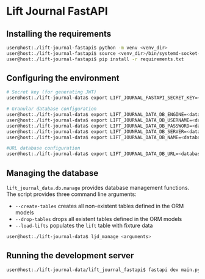 # Lift Journal FastAPI

## Installing the requirements

```bash
user@host:./lift-journal-fastapi$ python -m venv <venv_dir>
user@host:./lift-journal-fastapi$ source <venv_dir>/bin/systemd-socket-activate
user@host:./lift-journal-fastapi$ pip install -r requirements.txt
```

## Configuring the environment

```bash
# Secret key (for generating JWT)
user@host:./lift-journal-data$ export LIFT_JOURNAL_FASTAPI_SECRET_KEY=<secret_key>

# Granular database configuration
user@host:./lift-journal-data$ export LIFT_JOURNAL_DATA_DB_ENGINE=<database engine>
user@host:./lift-journal-data$ export LIFT_JOURNAL_DATA_DB_USERNAME=<database username>
user@host:./lift-journal-data$ export LIFT_JOURNAL_DATA_DB_PASSWORD=<database password>
user@host:./lift-journal-data$ export LIFT_JOUNRAL_DATA_DB_SERVER=<database server>
user@host:./lift-journal-data$ export LIFT_JOURNAL_DATA_DB_NAME=<database name>

#URL database configuration
user@host:./lift-journal-data$ export LIFT_JOURNAL_DATA_DB_URL=<database url>
```

## Managing the database

`lift_journal_data.db.manage` provides database management functions. The script provides three command line arguments:

* `--create-tables` creates all non-existent tables defined in the ORM models
* `--drop-tables` drops all existent tables defined in the ORM models
* `--load-lifts` populates the `lift` table with fixture data

```bash
user@host:./lift-journal-data$ ljd_manage <arguments>
```

## Running the development server

```bash
user@host:./lift-journal-data/lift_journal_fastapi$ fastapi dev main.py
```
